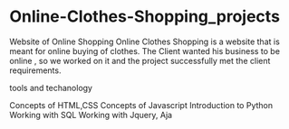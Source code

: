 # Online-Clothes-Shopping_projects
Website of Online Shopping   Online Clothes Shopping is a website that is meant for online buying  of clothes.    The Client wanted his business to be online , so we worked on it and the project successfully met the client requirements.

tools and techanology

Concepts of HTML,CSS
Concepts of Javascript
Introduction to Python
Working with SQL
Working with Jquery, Aja
